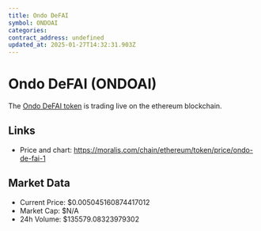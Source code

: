 ```yaml
---
title: Ondo DeFAI
symbol: ONDOAI
categories: 
contract_address: undefined
updated_at: 2025-01-27T14:32:31.903Z
---
```


# Ondo DeFAI (ONDOAI)
The [Ondo DeFAI token](https://moralis.com/chain/ethereum/token/price/ondo-de-fai-1) is trading live on the ethereum blockchain.

## Links
- Price and chart: https://moralis.com/chain/ethereum/token/price/ondo-de-fai-1

## Market Data
- Current Price: $0.005045160874417012
- Market Cap: $N/A
- 24h Volume: $135579.08323979302
